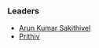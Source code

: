### Leaders

* [Arun Kumar Sakithivel](mailto:arun.sakthivel@owasp.org)
* [Prithiv](mailto:prithiv.kumaravel@owasp.org)



